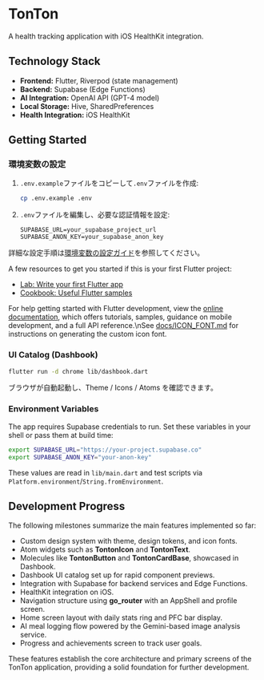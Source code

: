 # TonTon

A health tracking application with iOS HealthKit integration.

## Technology Stack

- **Frontend:** Flutter, Riverpod (state management)
- **Backend:** Supabase (Edge Functions)
- **AI Integration:** OpenAI API (GPT-4 model)
- **Local Storage:** Hive, SharedPreferences
- **Health Integration:** iOS HealthKit

## Getting Started

### 環境変数の設定

1. `.env.example`ファイルをコピーして`.env`ファイルを作成:
   ```bash
   cp .env.example .env
   ```

2. `.env`ファイルを編集し、必要な認証情報を設定:
   ```plaintext
   SUPABASE_URL=your_supabase_project_url
   SUPABASE_ANON_KEY=your_supabase_anon_key
   ```

詳細な設定手順は[環境変数の設定ガイド](docs/env_setup_guide.md)を参照してください。

A few resources to get you started if this is your first Flutter project:

- [Lab: Write your first Flutter app](https://docs.flutter.dev/get-started/codelab)
- [Cookbook: Useful Flutter samples](https://docs.flutter.dev/cookbook)

For help getting started with Flutter development, view the
[online documentation](https://docs.flutter.dev/), which offers tutorials,
samples, guidance on mobile development, and a full API reference.\nSee [docs/ICON_FONT.md](docs/ICON_FONT.md) for instructions on generating the custom icon font.

### UI Catalog (Dashbook)

```bash
flutter run -d chrome lib/dashbook.dart
```

ブラウザが自動起動し、Theme / Icons / Atoms を確認できます。

### Environment Variables

The app requires Supabase credentials to run. Set these variables in your shell
or pass them at build time:

```bash
export SUPABASE_URL="https://your-project.supabase.co"
export SUPABASE_ANON_KEY="your-anon-key"
```

These values are read in `lib/main.dart` and test scripts via
`Platform.environment`/`String.fromEnvironment`.
## Development Progress

The following milestones summarize the main features implemented so far:

- Custom design system with theme, design tokens, and icon fonts.
- Atom widgets such as **TontonIcon** and **TontonText**.
- Molecules like **TontonButton** and **TontonCardBase**, showcased in Dashbook.
- Dashbook UI catalog set up for rapid component previews.
- Integration with Supabase for backend services and Edge Functions.
- HealthKit integration on iOS.
- Navigation structure using **go_router** with an AppShell and profile screen.
- Home screen layout with daily stats ring and PFC bar display.
- AI meal logging flow powered by the Gemini-based image analysis service.
- Progress and achievements screen to track user goals.

These features establish the core architecture and primary screens of the TonTon application, providing a solid foundation for further development.

